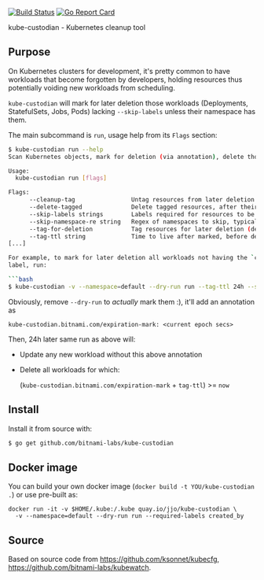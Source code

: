 [![Build Status](https://travis-ci.org/bitnami-labs/kube-custodian.svg?branch=master)](https://travis-ci.org/bitnami-labs/kube-custodian)
[![Go Report Card](https://goreportcard.com/badge/github.com/bitnami-labs/kube-custodian)](https://goreportcard.com/report/github.com/bitnami-labs/kube-custodian)

kube-custodian - Kubernetes cleanup tool

## Purpose

On Kubernetes clusters for development, it's pretty common to have
workloads that become forgotten by developers, holding resources thus
potentially voiding new workloads from scheduling.

`kube-custodian` will mark for later deletion those workloads (Deployments,
StatefulSets, Jobs, Pods) lacking `--skip-labels` unless their
namespace has them.

The main subcommand is `run`, usage help from its `Flags` section:
```bash
$ kube-custodian run --help
Scan Kubernetes objects, mark for deletion (via annotation), delete those already "expired"

Usage:
  kube-custodian run [flags]

Flags:
      --cleanup-tag                Untag resources from later deletion
      --delete-tagged              Delete tagged resources, after their Tag TTL has passed (default true)
      --skip-labels strings        Labels required for resources to be skipped from scanning (default [created_by])
      --skip-namespace-re string   Regex of namespaces to skip, typically 'system' ones and alike (default "kube-.*|.*(-system|monitoring|logging|ingress)")
      --tag-for-deletion           Tag resources for later deletion (default true)
      --tag-ttl string             Time to live after marked, before deletion (default "24h")
[...]
```

```bash
For example, to mark for later deletion all workloads not having the `created_by`
label, run:

```bash
$ kube-custodian -v --namespace=default --dry-run run --tag-ttl 24h --skip-labels created_by

```

Obviously, remove `--dry-run` to _actually_ mark them :), it'll add an
annotation as

  `kube-custodian.bitnami.com/expiration-mark: <current epoch secs>`

Then, 24h later same run as above will:
- Update any new workload without this above annotation
- Delete all workloads for which:

  (`kube-custodian.bitnami.com/expiration-mark` + `tag-ttl`) >= `now`


## Install

Install it from source with:

```bash
$ go get github.com/bitnami-labs/kube-custodian
```

## Docker image

You can build your own docker image (`docker build -t YOU/kube-custodian .`)
or use pre-built as:

```
docker run -it -v $HOME/.kube:/.kube quay.io/jjo/kube-custodian \
  -v --namespace=default --dry-run run --required-labels created_by
```

## Source

Based on source code from https://github.com/ksonnet/kubecfg,
https://github.com/bitnami-labs/kubewatch.
